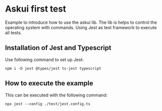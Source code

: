 # Askui first test

Example to introduce  how to use the askui lib.
The lib is helps to control the operating system with
commands.
Using Jest as test framework to execute all tests.

## Installation of Jest and Typescript

Use following command to set up Jest:
```shell
npm i -D jest @types/jest ts-jest typescript
```

## How to execute the example

This can be executed with the following command:
```shell
npx jest --config ./test/jest.config.ts
```

